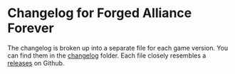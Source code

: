 # Changelog for Forged Alliance Forever

The changelog is broken up into a separate file for each game version. You can find them in the [changelog](/changelog/) folder. Each file closely resembles a [releases](https://github.com/FAForever/fa/releases) on Github.